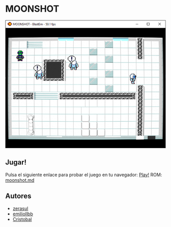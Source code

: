 # MOONSHOT


![Moonshot Screenshot](screenshot.png)

## Jugar!
Pulsa el siguiente enlace para probar el juego en tu navegador: [Play!](http://www.emiliollbb.net/emulatrix/?moonshot.md)
ROM: [moonshot.md](http://www.emiliollbb.net/emulatrix/?moonshot.md)

## Autores
* [zerasul](https://zerasul.me/)
* [emiliollbb](http://www.emiliollbb.net/)
* [Cristobal](https://github.com/orgs/sixteenbits/people/crisconru)


